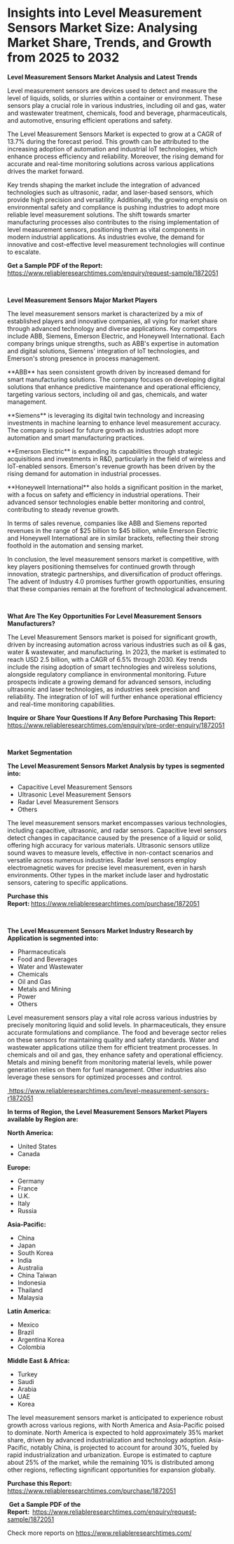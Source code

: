 <p><h1>Insights into Level Measurement Sensors Market Size: Analysing Market Share, Trends, and Growth from 2025 to 2032</h1></p><p><strong>Level Measurement Sensors Market Analysis and Latest Trends</strong></p>
<p><p>Level measurement sensors are devices used to detect and measure the level of liquids, solids, or slurries within a container or environment. These sensors play a crucial role in various industries, including oil and gas, water and wastewater treatment, chemicals, food and beverage, pharmaceuticals, and automotive, ensuring efficient operations and safety.</p><p>The Level Measurement Sensors Market is expected to grow at a CAGR of 13.7% during the forecast period. This growth can be attributed to the increasing adoption of automation and industrial IoT technologies, which enhance process efficiency and reliability. Moreover, the rising demand for accurate and real-time monitoring solutions across various applications drives the market forward.</p><p>Key trends shaping the market include the integration of advanced technologies such as ultrasonic, radar, and laser-based sensors, which provide high precision and versatility. Additionally, the growing emphasis on environmental safety and compliance is pushing industries to adopt more reliable level measurement solutions. The shift towards smarter manufacturing processes also contributes to the rising implementation of level measurement sensors, positioning them as vital components in modern industrial applications. As industries evolve, the demand for innovative and cost-effective level measurement technologies will continue to escalate.</p></p>
<p><strong>Get a Sample PDF of the Report:&nbsp;</strong> <a href="https://www.reliableresearchtimes.com/enquiry/request-sample/1872051?utm_campaign=2179&utm_medium=2&utm_source=Github&utm_content=ia&utm_term=06042025&utm_id=level-measurement-sensors">https://www.reliableresearchtimes.com/enquiry/request-sample/1872051</a></p>
<p>&nbsp;</p>
<p><strong>Level Measurement Sensors Major Market Players</strong></p>
<p><p>The level measurement sensors market is characterized by a mix of established players and innovative companies, all vying for market share through advanced technology and diverse applications. Key competitors include ABB, Siemens, Emerson Electric, and Honeywell International. Each company brings unique strengths, such as ABB's expertise in automation and digital solutions, Siemens' integration of IoT technologies, and Emerson's strong presence in process management.</p><p>**ABB** has seen consistent growth driven by increased demand for smart manufacturing solutions. The company focuses on developing digital solutions that enhance predictive maintenance and operational efficiency, targeting various sectors, including oil and gas, chemicals, and water management.</p><p>**Siemens** is leveraging its digital twin technology and increasing investments in machine learning to enhance level measurement accuracy. The company is poised for future growth as industries adopt more automation and smart manufacturing practices.</p><p>**Emerson Electric** is expanding its capabilities through strategic acquisitions and investments in R&D, particularly in the field of wireless and IoT-enabled sensors. Emerson's revenue growth has been driven by the rising demand for automation in industrial processes.</p><p>**Honeywell International** also holds a significant position in the market, with a focus on safety and efficiency in industrial operations. Their advanced sensor technologies enable better monitoring and control, contributing to steady revenue growth.</p><p>In terms of sales revenue, companies like ABB and Siemens reported revenues in the range of $25 billion to $45 billion, while Emerson Electric and Honeywell International are in similar brackets, reflecting their strong foothold in the automation and sensing market.</p><p>In conclusion, the level measurement sensors market is competitive, with key players positioning themselves for continued growth through innovation, strategic partnerships, and diversification of product offerings. The advent of Industry 4.0 promises further growth opportunities, ensuring that these companies remain at the forefront of technological advancement.</p></p>
<p>&nbsp;</p>
<p><strong>What Are The Key Opportunities For Level Measurement Sensors Manufacturers?</strong></p>
<p><p>The Level Measurement Sensors market is poised for significant growth, driven by increasing automation across various industries such as oil & gas, water & wastewater, and manufacturing. In 2023, the market is estimated to reach USD 2.5 billion, with a CAGR of 6.5% through 2030. Key trends include the rising adoption of smart technologies and wireless solutions, alongside regulatory compliance in environmental monitoring. Future prospects indicate a growing demand for advanced sensors, including ultrasonic and laser technologies, as industries seek precision and reliability. The integration of IoT will further enhance operational efficiency and real-time monitoring capabilities.</p></p>
<p><strong>Inquire or Share Your Questions If Any Before Purchasing This Report:</strong> <a href="https://www.reliableresearchtimes.com/enquiry/pre-order-enquiry/1872051?utm_campaign=2179&utm_medium=2&utm_source=Github&utm_content=ia&utm_term=06042025&utm_id=level-measurement-sensors">https://www.reliableresearchtimes.com/enquiry/pre-order-enquiry/1872051</a></p>
<p>&nbsp;</p>
<p><strong>Market Segmentation</strong></p>
<p><strong>The Level Measurement Sensors Market Analysis by types is segmented into:</strong></p>
<p><ul><li>Capacitive Level Measurement Sensors</li><li>Ultrasonic Level Measurement Sensors</li><li>Radar Level Measurement Sensors</li><li>Others</li></ul></p>
<p><p>The level measurement sensors market encompasses various technologies, including capacitive, ultrasonic, and radar sensors. Capacitive level sensors detect changes in capacitance caused by the presence of a liquid or solid, offering high accuracy for various materials. Ultrasonic sensors utilize sound waves to measure levels, effective in non-contact scenarios and versatile across numerous industries. Radar level sensors employ electromagnetic waves for precise level measurement, even in harsh environments. Other types in the market include laser and hydrostatic sensors, catering to specific applications.</p></p>
<p><strong>Purchase this Report:&nbsp;</strong><a href="https://www.reliableresearchtimes.com/purchase/1872051?utm_campaign=2179&utm_medium=2&utm_source=Github&utm_content=ia&utm_term=06042025&utm_id=level-measurement-sensors">https://www.reliableresearchtimes.com/purchase/1872051</a></p>
<p>&nbsp;</p>
<p><strong>The Level Measurement Sensors Market Industry Research by Application is segmented into:</strong></p>
<p><ul><li>Pharmaceuticals</li><li>Food and Beverages</li><li>Water and Wastewater</li><li>Chemicals</li><li>Oil and Gas</li><li>Metals and Mining</li><li>Power</li><li>Others</li></ul></p>
<p><p>Level measurement sensors play a vital role across various industries by precisely monitoring liquid and solid levels. In pharmaceuticals, they ensure accurate formulations and compliance. The food and beverage sector relies on these sensors for maintaining quality and safety standards. Water and wastewater applications utilize them for efficient treatment processes. In chemicals and oil and gas, they enhance safety and operational efficiency. Metals and mining benefit from monitoring material levels, while power generation relies on them for fuel management. Other industries also leverage these sensors for optimized processes and control.</p></p>
<p><a href="https://www.reliableresearchtimes.com/level-measurement-sensors-r1872051?utm_campaign=2179&utm_medium=2&utm_source=Github&utm_content=ia&utm_term=06042025&utm_id=level-measurement-sensors">&nbsp;https://www.reliableresearchtimes.com/level-measurement-sensors-r1872051</a></p>
<p><strong>In terms of Region, the Level Measurement Sensors Market Players available by Region are:</strong></p>
<p>
    <p> <strong> North America: </strong>
        <ul>
            <li>United States</li>
            <li>Canada</li>
        </ul>
        </p> 
    <p> <strong> Europe: </strong>
        <ul>
            <li>Germany</li>
            <li>France</li>
            <li>U.K.</li>
            <li>Italy</li>
            <li>Russia</li>
        </ul>
        </p> 
    <p> <strong> Asia-Pacific: </strong>
        <ul>
            <li>China</li>
            <li>Japan</li>
            <li>South Korea</li>
            <li>India</li>
            <li>Australia</li>
            <li>China Taiwan</li>
            <li>Indonesia</li>
            <li>Thailand</li>
            <li>Malaysia</li>
        </ul>
        </p> 
    <p> <strong> Latin America: </strong>
        <ul>
            <li>Mexico</li>
            <li>Brazil</li>
            <li>Argentina Korea</li>
            <li>Colombia</li>
        </ul>
        </p> 
    <p> <strong> Middle East & Africa: </strong>
        <ul>
            <li>Turkey</li>
            <li>Saudi</li>
            <li>Arabia</li>
            <li>UAE</li>
            <li>Korea</li>
        </ul>
    </p>
    </p>
<p><p>The level measurement sensors market is anticipated to experience robust growth across various regions, with North America and Asia-Pacific poised to dominate. North America is expected to hold approximately 35% market share, driven by advanced industrialization and technology adoption. Asia-Pacific, notably China, is projected to account for around 30%, fueled by rapid industrialization and urbanization. Europe is estimated to capture about 25% of the market, while the remaining 10% is distributed among other regions, reflecting significant opportunities for expansion globally.</p></p>
<p><strong>Purchase this Report: </strong><a href="https://www.reliableresearchtimes.com/purchase/1872051?utm_campaign=2179&utm_medium=2&utm_source=Github&utm_content=ia&utm_term=06042025&utm_id=level-measurement-sensors">https://www.reliableresearchtimes.com/purchase/1872051</a></p>
<p>&nbsp;<strong>Get a Sample PDF of the Report:&nbsp;&nbsp;</strong><a href="https://www.reliableresearchtimes.com/enquiry/request-sample/1872051?utm_campaign=2179&utm_medium=2&utm_source=Github&utm_content=ia&utm_term=06042025&utm_id=level-measurement-sensors">https://www.reliableresearchtimes.com/enquiry/request-sample/1872051</a></p>
<p><strong></strong></p>
<p>Check more reports on <a href="https://www.reliableresearchtimes.com/?utm_campaign=2179&utm_medium=2&utm_source=Github&utm_content=ia&utm_term=06042025&utm_id=level-measurement-sensors">https://www.reliableresearchtimes.com/</a></p>